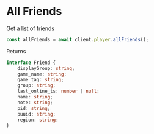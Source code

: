 # All Friends

Get a list of friends

```js
const allFriends = await client.player.allFriends();
```

Returns
```ts
interface Friend {
    displayGroup: string;
    game_name: string;
    game_tag: string;
    group: string;
    last_online_ts: number | null;
    name: string;
    note: string;
    pid: string;
    puuid: string;
    region: string;
}
```